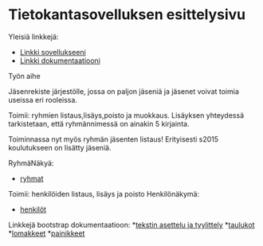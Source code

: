 # Tietokantasovelluksen esittelysivu

Yleisiä linkkejä:

* [Linkki sovellukseeni](http://tomiaber.users.cs.helsinki.fi/tietokanta/)
* [Linkki dokumentaatiooni](https://github.com/tomiaber/Tsoha-Bootstrap/blob/master/doc/dokumentaatio.pdf)

Työn aihe

Jäsenrekiste järjestölle, jossa on paljon jäseniä ja jäsenet voivat toimia useissa eri rooleissa.

Toimii: ryhmien listaus,lisäys,poisto ja muokkaus. Lisäyksen yhteydessä tarkistetaan, että ryhmännimessä on ainakin 5 kirjainta.

Toiminnassa nyt myös ryhmän jäsenten listaus! Erityisesti s2015 koulutukseen on lisätty jäseniä.

RyhmäNäkyä:
* [ryhmat](http://tomiaber.users.cs.helsinki.fi/tietokanta/ryhmat)

Toimii: henkilöiden listaus, lisäys ja poisto
Henkilönäkymä:
* [henkilöt](http://tomiaber.users.cs.helsinki.fi/tietokanta/henkilot)


Linkkejä bootstrap dokumentaatioon:
*[tekstin asettelu ja tyylittely](http://getbootstrap.com/css/#type)
*[taulukot](http://getbootstrap.com/css/#tables)
*[lomakkeet](http://getbootstrap.com/css/#forms)
*[painikkeet](http://getbootstrap.com/css/#buttons)
